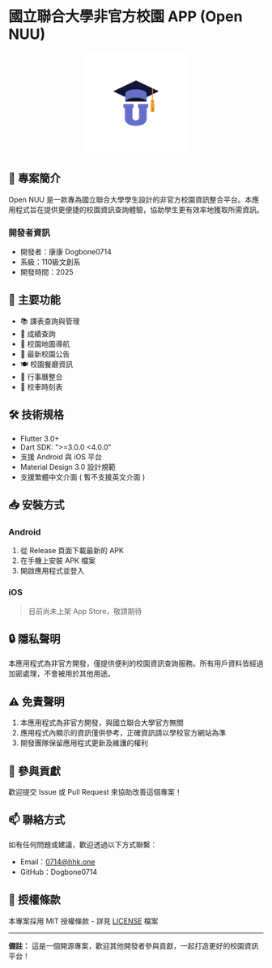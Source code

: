 # 國立聯合大學非官方校園 APP (Open NUU)

<p align="center">
  <img src="assets/images/app_logo.png" alt="Open NUU Logo" width="200"/>
</p>

## 📱 專案簡介

Open NUU 是一款專為國立聯合大學學生設計的非官方校園資訊整合平台。本應用程式旨在提供更便捷的校園資訊查詢體驗，協助學生更有效率地獲取所需資訊。

### 開發者資訊
- 開發者：康康 Dogbone0714
- 系級：110級文創系
- 開發時間：2025

## 🌟 主要功能

- 📚 課表查詢與管理
- 📝 成績查詢
- 🏫 校園地圖導航
- 📢 最新校園公告
- 🍽️ 校園餐廳資訊
- 📅 行事曆整合
- 🚌 校車時刻表

## 🛠 技術規格

- Flutter 3.0+
- Dart SDK: ">=3.0.0 <4.0.0"
- 支援 Android 與 iOS 平台
- Material Design 3.0 設計規範
- 支援繁體中文介面  ( 暫不支援英文介面 )

## 📥 安裝方式

### Android
1. 從 Release 頁面下載最新的 APK
2. 在手機上安裝 APK 檔案
3. 開啟應用程式並登入

### iOS
> 目前尚未上架 App Store，敬請期待

## 🔒 隱私聲明

本應用程式為非官方開發，僅提供便利的校園資訊查詢服務。所有用戶資料皆經過加密處理，不會被用於其他用途。

## ⚠️ 免責聲明

1. 本應用程式為非官方開發，與國立聯合大學官方無關
2. 應用程式內顯示的資訊僅供參考，正確資訊請以學校官方網站為準
3. 開發團隊保留應用程式更新及維護的權利

## 🤝 參與貢獻

歡迎提交 Issue 或 Pull Request 來協助改善這個專案！

## 📫 聯絡方式

如有任何問題或建議，歡迎透過以下方式聯繫：
- Email：0714@hhk.one
- GitHub：Dogbone0714

## 📄 授權條款

本專案採用 MIT 授權條款 - 詳見 [LICENSE](LICENSE) 檔案

---

**備註：** 這是一個開源專案，歡迎其他開發者參與貢獻，一起打造更好的校園資訊平台！
